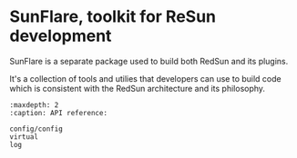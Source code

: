 # SunFlare, toolkit for ReSun development

SunFlare is a separate package used to build both RedSun and its plugins.

It's a collection of tools and utilies that developers can use to build code which is consistent with the RedSun architecture
and its philosophy.

```{toctree}
:maxdepth: 2
:caption: API reference:

config/config
virtual
log
```
